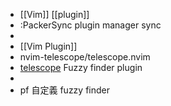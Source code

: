 - [[Vim]] [[plugin]]
- :PackerSync    plugin manager sync
-
- [[Vim Plugin]]
- nvim-telescope/telescope.nvim
- [telescope](https://github.com/nvim-telescope/telescope.nvim)  Fuzzy finder plugin
-
- <leader>pf   自定義 fuzzy finder